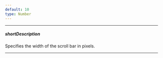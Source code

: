 ```yaml
---
default: 10
type: Number
---
```

---
##### shortDescription
Specifies the width of the scroll bar in pixels.

---
